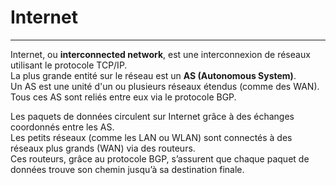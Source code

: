 # Internet

---

Internet, ou **interconnected network**, est une interconnexion de réseaux utilisant le protocole TCP/IP.  
La plus grande entité sur le réseau est un **AS (Autonomous System)**.  
Un AS est une unité d'un ou plusieurs réseaux étendus (comme des WAN). Tous ces AS sont reliés entre eux via le protocole BGP.

Les paquets de données circulent sur Internet grâce à des échanges coordonnés entre les AS.  
Les petits réseaux (comme les LAN ou WLAN) sont connectés à des réseaux plus grands (WAN) via des routeurs.  
Ces routeurs, grâce au protocole BGP, s’assurent que chaque paquet de données trouve son chemin jusqu’à sa destination finale.

